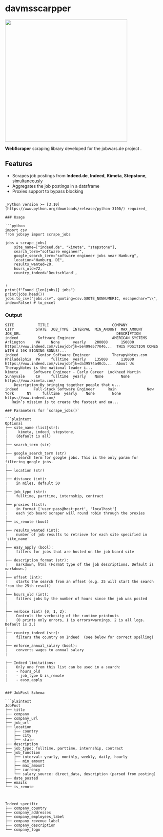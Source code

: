 # davmsscarpper

<img src="https://www.jobwars.de/logo.svg" width="400">

**WebScraper** scraping library developed for the jobwars.de project .


## Features

- Scrapes job postings from **Indeed.de**, **Indeed**, **Kimeta**, **Stepstone**,  simultaneously
- Aggregates the job postings in a dataframe
- Proxies support to bypass blocking



```

_Python version >= [3.10](https://www.python.org/downloads/release/python-3100/) required_

### Usage

```python
import csv
from jobspy import scrape_jobs

jobs = scrape_jobs(
    site_name=["indeed.de", "kimeta", "stepstone"],
    search_term="software engineer",
    google_search_term="software engineer jobs near Hamburg",
    location="Hamburg, DE",
    results_wanted=20,
    hours_old=72,
    country_indeed='Deutschland',
    
  
)
print(f"Found {len(jobs)} jobs")
print(jobs.head())
jobs.to_csv("jobs.csv", quoting=csv.QUOTE_NONNUMERIC, escapechar="\\", index=False) # to_excel
```

### Output

```
SITE           TITLE                             COMPANY           CITY          STATE  JOB_TYPE  INTERVAL  MIN_AMOUNT  MAX_AMOUNT  JOB_URL                                            DESCRIPTION
indeed         Software Engineer                 AMERICAN SYSTEMS  Arlington     VA     None      yearly    200000      150000      https://www.indeed.com/viewjob?jk=5e409e577046...  THIS POSITION COMES WITH A 10K SIGNING BONUS!...
indeed         Senior Software Engineer          TherapyNotes.com  Philadelphia  PA     fulltime  yearly    135000      110000      https://www.indeed.com/viewjob?jk=da39574a40cb...  About Us TherapyNotes is the national leader i...
kimeta       Software Engineer - Early Career  Lockheed Martin   Sunnyvale     CA     fulltime  yearly    None        None        https://www.kimeta.com/
    Description:By bringing together people that u...
indeed       Full-Stack Software Engineer      Rain              New York      NY     fulltime  yearly    None        None        https://www.indeed.com/
   Rain’s mission is to create the fastest and ea...

### Parameters for `scrape_jobs()`

```plaintext
Optional
├── site_name (list|str): 
|     kimeta, indeed, stepstone, 
|    (default is all)
│
├── search_term (str)
|
├── google_search_term (str)
|     search term for google jobs. This is the only param for filtering google jobs.
│
├── location (str)
│
├── distance (int): 
|    in miles, default 50
│
├── job_type (str): 
|    fulltime, parttime, internship, contract
│
├── proxies (list): 
|    in format ['user:pass@host:port', 'localhost']
|    each job board scraper will round robin through the proxies
|
├── is_remote (bool)
│
├── results_wanted (int): 
|    number of job results to retrieve for each site specified in 'site_name'
│
├── easy_apply (bool): 
|    filters for jobs that are hosted on the job board site
│
├── description_format (str): 
|    markdown, html (Format type of the job descriptions. Default is markdown.)
│
├── offset (int): 
|    starts the search from an offset (e.g. 25 will start the search from the 25th result)
│
├── hours_old (int): 
|    filters jobs by the number of hours since the job was posted 
|    
│
├── verbose (int) {0, 1, 2}: 
|    Controls the verbosity of the runtime printouts 
|    (0 prints only errors, 1 is errors+warnings, 2 is all logs. Default is 2.)
|
├── country_indeed (str): 
|    filters the country on Indeed  (see below for correct spelling)
|
├── enforce_annual_salary (bool): 
|    converts wages to annual salary
|

```

```
├── Indeed limitations:
|    Only one from this list can be used in a search:
|    - hours_old
|    - job_type & is_remote
|    - easy_apply


### JobPost Schema

```plaintext
JobPost
├── title
├── company
├── company_url
├── job_url
├── location
│   ├── country
│   ├── city
│   ├── state
├── description
├── job_type: fulltime, parttime, internship, contract
├── job_function
│   ├── interval: yearly, monthly, weekly, daily, hourly
│   ├── min_amount
│   ├── max_amount
│   ├── currency
│   └── salary_source: direct_data, description (parsed from posting)
├── date_posted
├── emails
└── is_remote



Indeed specific
├── company_country
├── company_addresses
├── company_employees_label
├── company_revenue_label
├── company_description
└── company_logo

